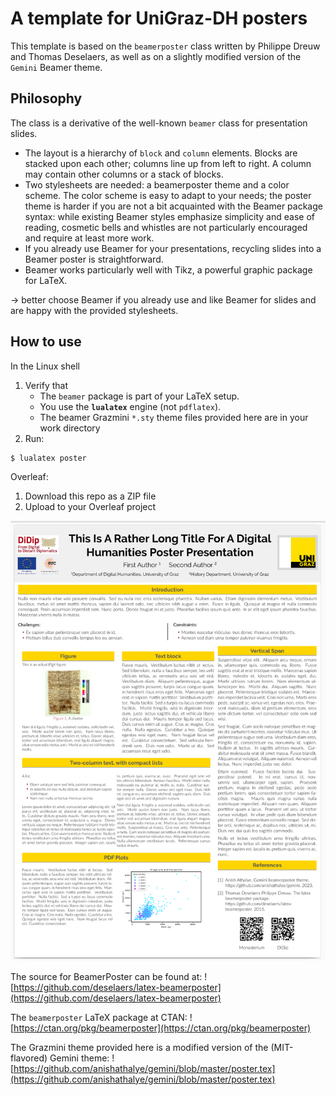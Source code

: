 # A template for UniGraz-DH posters

This template is based on the `beamerposter` class written by Philippe Dreuw and Thomas Deselaers, as well as on a slightly modified version of the `Gemini` Beamer theme.


## Philosophy

The class is a derivative of the well-known `beamer` class for presentation slides.
+ The layout is a hierarchy of `block` and `column` elements. Blocks are stacked upon each other; columns line up from left to right.  A column may contain other columns or a stack of blocks.
+ Two stylesheets are needed: a beamerposter theme and a color scheme. The color scheme is easy to adapt to your needs; the poster theme is harder if you are not a bit acquainted with the Beamer package syntax: while existing Beamer styles emphasize simplicity and ease of reading, cosmetic bells and whistles are not particularly encouraged and require at least more work.
+ If you already use Beamer for your presentations, recycling slides into a Beamer poster is straightforward.
+ Beamer works particularly well with Tikz, a powerful graphic package for LaTeX.

 $\to$ better choose Beamer if you already use and like Beamer for slides and are happy with the provided stylesheets.


## How to use

In the Linux shell

1. Verify that
   + The `beamer` package is part of your LaTeX setup.
   + You use the **`lualatex`** engine (not `pdflatex`).
   + The beamer Grazmini `*.sty` theme files provided here are in your work directory
2. Run:

```
$ lualatex poster
```

Overleaf:

1. Download this repo as a ZIP file
2. Upload to your Overleaf project


![Poster example](poster_example.png)


The source for BeamerPoster can be found at:
![https://github.com/deselaers/latex-beamerposter](https://github.com/deselaers/latex-beamerposter)

The `beamerposter` LaTeX package at CTAN:
![https://ctan.org/pkg/beamerposter](https://ctan.org/pkg/beamerposter)

The Grazmini theme provided here is a modified version of the (MIT-flavored) Gemini theme:
![https://github.com/anishathalye/gemini/blob/master/poster.tex](https://github.com/anishathalye/gemini/blob/master/poster.tex)

